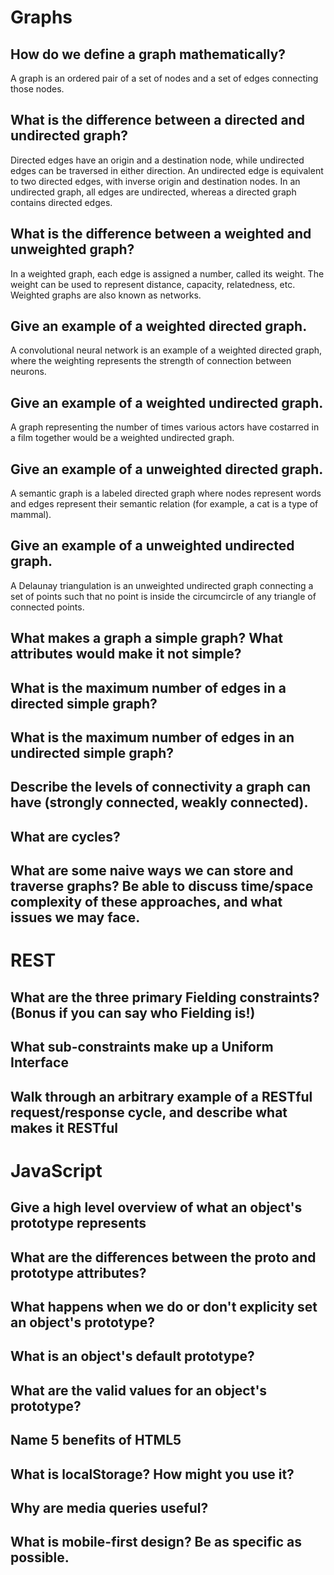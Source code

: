 # Graphs
## How do we define a graph mathematically?
A graph is an ordered pair of a set of nodes and a set of edges connecting those nodes.

## What is the difference between a directed and undirected graph?
Directed edges have an origin and a destination node, while undirected edges can be traversed in either direction. An undirected edge is equivalent to two directed edges, with inverse origin and destination nodes. In an undirected graph, all edges are undirected, whereas a directed graph contains directed edges.

## What is the difference between a weighted and unweighted graph?
In a weighted graph, each edge is assigned a number, called its weight. The weight can be used to represent distance, capacity, relatedness, etc. Weighted graphs are also known as networks.

## Give an example of a weighted directed graph.
A convolutional neural network is an example of a weighted directed graph, where the weighting represents the strength of connection between neurons.

## Give an example of a weighted undirected graph.
A graph representing the number of times various actors have costarred in a film together would be a weighted undirected graph.

## Give an example of a unweighted directed graph.
A semantic graph is a labeled directed graph where nodes represent words and edges represent their semantic relation (for example, a cat is a type of mammal). 

## Give an example of a unweighted undirected graph.
A Delaunay triangulation is an unweighted undirected graph connecting a set of points such that no point is inside the circumcircle of any triangle of connected points.

## What makes a graph a simple graph? What attributes would make it not simple?
## What is the maximum number of edges in a directed simple graph? 
## What is the maximum number of edges in an undirected simple graph?
## Describe the levels of connectivity a graph can have (strongly connected, weakly connected).
## What are cycles?
## What are some naive ways we can store and traverse graphs? Be able to discuss time/space complexity of these approaches, and what issues we may face.

# REST
## What are the three primary Fielding constraints? (Bonus if you can say who Fielding is!)
## What sub-constraints make up a Uniform Interface
## Walk through an arbitrary example of a RESTful request/response cycle, and describe what makes it RESTful

# JavaScript
## Give a high level overview of what an object's prototype represents
## What are the differences between the __proto__ and prototype attributes?
## What happens when we do or don't explicity set an object's prototype?
## What is an object's default prototype?
## What are the valid values for an object's prototype?
## Name 5 benefits of HTML5
## What is localStorage? How might you use it?
## Why are media queries useful?
## What is mobile-first design? Be as specific as possible.